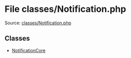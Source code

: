 File classes/Notification.php
=========

Source: [classes/Notification.php](https://github.com/PrestaShop/PrestaShop/blob/1.6.0.12/classes/Notification.php)


Classes
-------

* [NotificationCore](class.NotificationCore.md)

